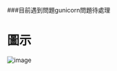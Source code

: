 ###目前遇到問題gunicorn問題待處理

圖示
====

![image](https://github.com/heysam/samwebside/blob/master/pic.png)
